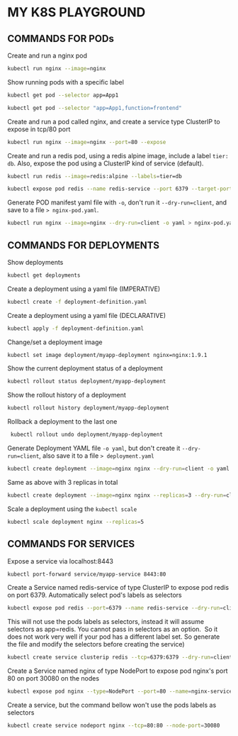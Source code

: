 # MY K8S PLAYGROUND

## COMMANDS FOR PODs

Create and run a nginx pod
```bash
kubectl run nginx --image=nginx
```

Show running pods with a specific label
```bash
kubectl get pod --selector app=App1

kubectl get pod --selector "app=App1,function=frontend"
```

Create and run a pod called nginx, and create a service type ClusterIP to expose in tcp/80 port
```bash
kubectl run nginx --image=nginx --port=80 --expose
```

Create and run a redis pod, using a redis alpine image, include a label `tier: db`. Also, expose the pod using a ClusterIP kind of service (default).
```bash
kubectl run redis --image=redis:alpine --labels=tier=db

kubectl expose pod redis --name redis-service --port 6379 --target-port 6379
```

Generate POD manifest yaml file with `-o`, don't run it `--dry-run=client`, and save to a file `> nginx-pod.yaml`.
```bash
kubectl run nginx --image=nginx --dry-run=client -o yaml > nginx-pod.yaml
```

## COMMANDS FOR DEPLOYMENTS

Show deployments
```bash
kubectl get deployments
```

Create a deployment using a yaml file (IMPERATIVE)
```bash
kubectl create -f deployment-definition.yaml
```

Create a deployment using a yaml file (DECLARATIVE)
```bash
kubectl apply -f deployment-definition.yaml
```

Change/set a deployment image
```bash
kubectl set image deployment/myapp-deployment nginx=nginx:1.9.1
```

Show the current deployment status of a deployment
```bash
kubectl rollout status deployment/myapp-deployment
```

Show the rollout history of a deployment
```bash
kubectl rollout history deployment/myapp-deployment
```

Rollback a deployment to the last one
```bash
 kubectl rollout undo deployment/myapp-deployment
```

Generate Deployment YAML file `-o yaml`, but don't create it `--dry-run=client`, also save it to a file `> deployment.yaml`
```bash
kubectl create deployment --image=nginx nginx --dry-run=client -o yaml > deployment.yaml
```

Same as above with 3 replicas in total
```bash
kubectl create deployment --image=nginx nginx --replicas=3 --dry-run=client -o yaml > nginx-deployment.yaml
```

Scale a deployment using the `kubectl scale`
```bash
kubectl scale deployment nginx --replicas=5
```

## COMMANDS FOR SERVICES

Expose a service via localhost:8443
```bash
kubectl port-forward service/myapp-service 8443:80
```

Create a Service named redis-service of type ClusterIP to expose pod redis on port 6379. Automatically select pod's labels as selectors
```bash
kubectl expose pod redis --port=6379 --name redis-service --dry-run=client -o yaml
```

This will not use the pods labels as selectors, instead it will assume selectors as app=redis. You cannot pass in selectors as an option.
 So it does not work very well if your pod has a different label set. So generate the file and modify the selectors before creating the service)
```bash
kubectl create service clusterip redis --tcp=6379:6379 --dry-run=client -o yaml > svc-redis.yaml
```

Create a Service named nginx of type NodePort to expose pod nginx's port 80 on port 30080 on the nodes
```bash
kubectl expose pod nginx --type=NodePort --port=80 --name=nginx-service
```

Create a service, but the command bellow won't use the pods labels as selectors
```bash
kubectl create service nodeport nginx --tcp=80:80 --node-port=30080
```

